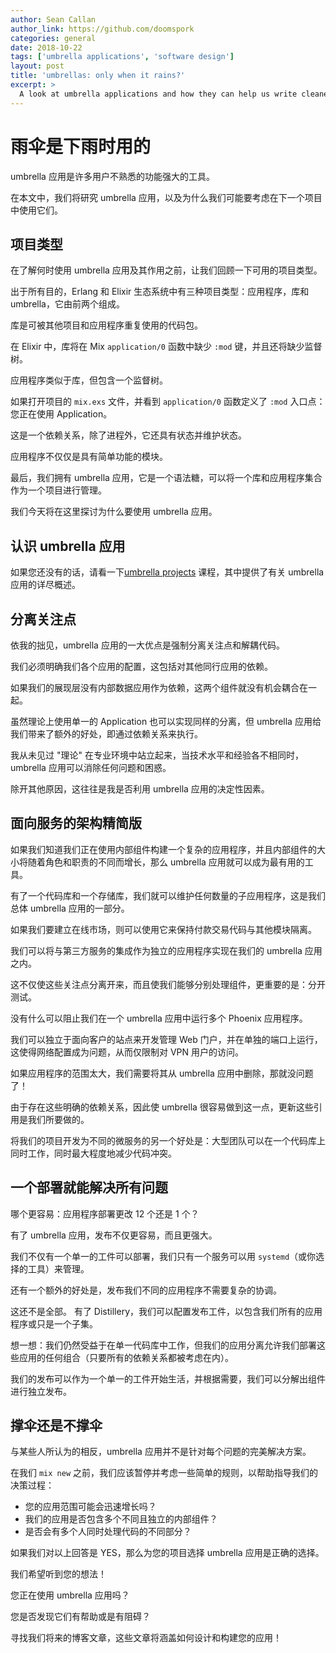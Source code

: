 ```yaml
---
author: Sean Callan
author_link: https://github.com/doomspork
categories: general
date: 2018-10-22
tags: ['umbrella applications', 'software design']
layout: post
title: 'umbrellas: only when it rains?'
excerpt: >
  A look at umbrella applications and how they can help us write cleaner maintainable code.
---
```


# 雨伞是下雨时用的

umbrella 应用是许多用户不熟悉的功能强大的工具。

在本文中，我们将研究 umbrella 应用，以及为什么我们可能要考虑在下一个项目中使用它们。
## 项目类型

在了解何时使用 umbrella 应用及其作用之前，让我们回顾一下可用的项目类型。

出于所有目的，Erlang 和 Elixir 生态系统中有三种项目类型：应用程序，库和 umbrella，它由前两个组成。

库是可被其他项目和应用程序重复使用的代码包。

在 Elixir 中，库将在 Mix `application/0` 函数中缺少 `:mod` 键，并且还将缺少监督树。

应用程序类似于库，但包含一个监督树。

如果打开项目的 `mix.exs` 文件，并看到 `application/0` 函数定义了 `:mod` 入口点：您正在使用 Application。

这是一个依赖关系，除了进程外，它还具有状态并维护状态。

应用程序不仅仅是具有简单功能的模块。

最后，我们拥有 umbrella 应用，它是一个语法糖，可以将一个库和应用程序集合作为一个项目进行管理。

我们今天将在这里探讨为什么要使用 umbrella 应用。

## 认识 umbrella  应用

如果您还没有的话，请看一下[umbrella projects](/en/lessons/advanced/umbrella-projects/) 课程，其中提供了有关 umbrella 应用的详尽概述。

## 分离关注点

依我的拙见，umbrella 应用的一大优点是强制分离关注点和解耦代码。

我们必须明确我们各个应用的配置，这包括对其他同行应用的依赖。

如果我们的展现层没有内部数据应用作为依赖，这两个组件就没有机会耦合在一起。

虽然理论上使用单一的 Application 也可以实现同样的分离，但 umbrella 应用给我们带来了额外的好处，即通过依赖关系来执行。

我从未见过 "理论" 在专业环境中站立起来，当技术水平和经验各不相同时，umbrella 应用可以消除任何问题和困惑。

除开其他原因，这往往是我是否利用 umbrella 应用的决定性因素。

## 面向服务的架构精简版

如果我们知道我们正在使用内部组件构建一个复杂的应用程序，并且内部组件的大小将随着角色和职责的不同而增长，那么 umbrella 应用就可以成为最有用的工具。

有了一个代码库和一个存储库，我们就可以维护任何数量的子应用程序，这是我们总体 umbrella 应用的一部分。

如果我们要建立在线市场，则可以使用它来保持付款交易代码与其他模块隔离。

我们可以将与第三方服务的集成作为独立的应用程序实现在我们的 umbrella 应用之内。

这不仅使这些关注点分离开来，而且使我们能够分别处理组件，更重要的是：分开测试。

没有什么可以阻止我们在一个 umbrella 应用中运行多个 Phoenix 应用程序。

我们可以独立于面向客户的站点来开发管理 Web 门户，并在单独的端口上运行，这使得网络配置成为问题，从而仅限制对 VPN 用户的访问。

如果应用程序的范围太大，我们需要将其从 umbrella 应用中删除，那就没问题了！

由于存在这些明确的依赖关系，因此使 umbrella 很容易做到这一点，更新这些引用是我们所要做的。

将我们的项目开发为不同的微服务的另一个好处是：大型团队可以在一个代码库上同时工作，同时最大程度地减少代码冲突。

## 一个部署就能解决所有问题

哪个更容易：应用程序部署更改 12 个还是 1 个？

有了 umbrella 应用，发布不仅更容易，而且更强大。

我们不仅有一个单一的工件可以部署，我们只有一个服务可以用 `systemd`（或你选择的工具）来管理。

还有一个额外的好处是，发布我们不同的应用程序不需要复杂的协调。

这还不是全部。 有了 Distillery，我们可以配置发布工件，以包含我们所有的应用程序或只是一个子集。

想一想：我们仍然受益于在单一代码库中工作，但我们的应用分离允许我们部署这些应用的任何组合（只要所有的依赖关系都被考虑在内）。

我们的发布可以作为一个单一的工件开始生活，并根据需要，我们可以分解出组件进行独立发布。

## 撑伞还是不撑伞

与某些人所认为的相反，umbrella 应用并不是针对每个问题的完美解决方案。

在我们 `mix new` 之前，我们应该暂停并考虑一些简单的规则，以帮助指导我们的决策过程：

- 您的应用范围可能会迅速增长吗？
- 我们的应用是否包含多个不同且独立的内部组件？
- 是否会有多个人同时处理代码的不同部分？

如果我们对以上回答是 YES，那么为您的项目选择 umbrella 应用是正确的选择。

我们希望听到您的想法！

您正在使用 umbrella 应用吗？

您是否发现它们有帮助或是有阻碍？

寻找我们将来的博客文章，这些文章将涵盖如何设计和构建您的应用！